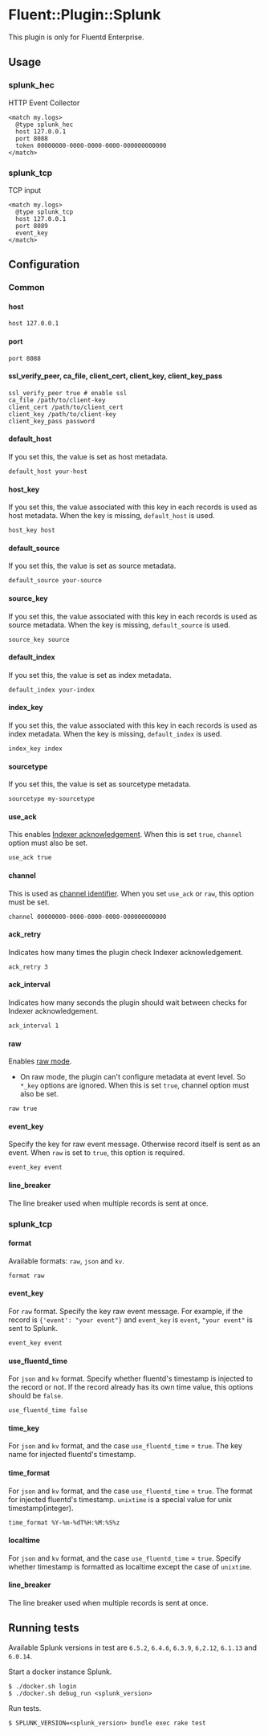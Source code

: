 # Fluent::Plugin::Splunk

This plugin is only for Fluentd Enterprise.

## Usage

### splunk_hec

HTTP Event Collector

```
<match my.logs>
  @type splunk_hec
  host 127.0.0.1
  port 8088
  token 00000000-0000-0000-0000-000000000000
</match>
```

### splunk_tcp

TCP input

```
<match my.logs>
  @type splunk_tcp
  host 127.0.0.1
  port 8089
  event_key
</match>
```

## Configuration

### Common

#### host

```
host 127.0.0.1
```

#### port

```
port 8088
```

#### ssl_verify_peer, ca_file, client_cert, client_key, client_key_pass

```
ssl_verify_peer true # enable ssl
ca_file /path/to/client-key
client_cert /path/to/client_cert
client_key /path/to/client-key
client_key_pass password
```

#### default_host

If you set this, the value is set as host metadata.

```
default_host your-host
```

#### host_key

If you set this, the value associated with this key in each records is used as host metadata. When the key is missing, `default_host` is used.

```
host_key host
```

#### default_source

If you set this, the value is set as source metadata.

```
default_source your-source
```

#### source_key

If you set this, the value associated with this key in each records is used as source metadata. When the key is missing, `default_source` is used.

```
source_key source
```

#### default_index

If you set this, the value is set as index metadata.

```
default_index your-index
```

#### index_key

If you set this, the value associated with this key in each records is used as index metadata. When the key is missing, `default_index` is used.

```
index_key index
```

#### sourcetype

If you set this, the value is set as sourcetype metadata.

```
sourcetype my-sourcetype
```

#### use_ack

This enables [Indexer acknowledgement](https://www.google.co.jp/search?q=splunk+http+ack&oq=splunk+http+ack&aqs=chrome..69i57j69i60l2.2725j0j9&sourceid=chrome&ie=UTF-8). When this is set `true`, `channel` option must also be set.

```
use_ack true
```

#### channel

This is used as [channel identifier](http://dev.splunk.com/view/event-collector/SP-CAAAE8X#aboutchannels). When you set `use_ack` or `raw`, this option must be set.

```
channel 00000000-0000-0000-0000-000000000000
```

#### ack_retry

Indicates how many times the plugin check Indexer acknowledgement.

```
ack_retry 3
```

#### ack_interval

Indicates how many seconds the plugin should wait between checks for Indexer acknowledgement.

```
ack_interval 1
```

#### raw

Enables [raw mode](http://dev.splunk.com/view/event-collector/SP-CAAAE8Y#raw).

* On raw mode, the plugin can't configure metadata at event level. So `*_key` options are ignored. When this is set `true`, channel option must also be set.

```
raw true
```

#### event_key

Specify the key for raw event message. Otherwise record itself is sent as an event. When `raw` is set to `true`, this option is required.

```
event_key event
```

#### line_breaker

The line breaker used when multiple records is sent at once.

### splunk_tcp

#### format

Available formats: `raw`, `json` and `kv`.

```
format raw
```

#### event_key

For `raw` format.
Specify the key raw event message. For example, if the record is `{'event': "your event"}` and `event_key` is `event`, `"your event"` is sent to Splunk.

```
event_key event
```

#### use_fluentd_time

For `json` and `kv` format. Specify whether fluentd's timestamp is injected to the record or not. If the record already has its own time value, this options should be `false`.

```
use_fluentd_time false
```

#### time_key

For `json` and `kv` format, and the case `use_fluentd_time` = `true`. The key name for injected fluentd's timestamp.

#### time_format

For `json` and `kv` format, and the case `use_fluentd_time` = `true`. The format for injected fluentd's timestamp. `unixtime` is a special value for unix timestamp(integer).

```
time_format %Y-%m-%dT%H:%M:%S%z
```

#### localtime

For `json` and `kv` format, and the case `use_fluentd_time` = `true`. Specify whether timestamp is formatted as localtime except the case of `unixtime`.


#### line_breaker

The line breaker used when multiple records is sent at once.

## Running tests

Available Splunk versions in test are `6.5.2`, `6.4.6`, `6.3.9`, `6,2.12`, `6.1.13` and `6.0.14`.

Start a docker instance Splunk.

```
$ ./docker.sh login
$ ./docker.sh debug_run <splunk_version>
```

Run tests.

```
$ SPLUNK_VERSION=<splunk_version> bundle exec rake test
```
